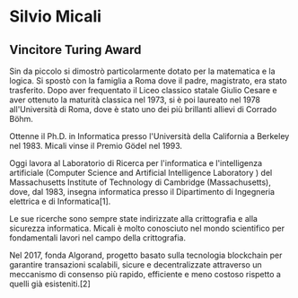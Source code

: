 # Silvio Micali

## Vincitore Turing Award

Sin da piccolo si dimostrò particolarmente dotato per la matematica e la logica. Si spostò con la famiglia a Roma dove il padre, magistrato, era stato trasferito. Dopo aver frequentato il Liceo classico statale Giulio Cesare e aver ottenuto la maturità classica nel 1973, si è poi laureato nel 1978 all'Università di Roma, dove è stato uno dei più brillanti allievi di Corrado Böhm.

Ottenne il Ph.D. in Informatica presso l'Università della California a Berkeley nel 1983. Micali vinse il Premio Gödel nel 1993.

Oggi lavora al Laboratorio di Ricerca per l'informatica e l'intelligenza artificiale (Computer Science and Artificial Intelligence Laboratory ) del Massachusetts Institute of Technology di Cambridge (Massachusetts), dove, dal 1983, insegna informatica presso il Dipartimento di Ingegneria elettrica e di Informatica[1].

Le sue ricerche sono sempre state indirizzate alla crittografia e alla sicurezza informatica. Micali è molto conosciuto nel mondo scientifico per fondamentali lavori nel campo della crittografia.

Nel 2017, fonda Algorand, progetto basato sulla tecnologia blockchain per garantire transazioni scalabili, sicure e decentralizzate attraverso un meccanismo di consenso più rapido, efficiente e meno costoso rispetto a quelli già esisteniti.[2]